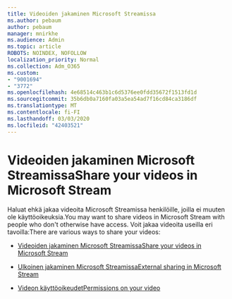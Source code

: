 ```yaml
---
title: Videoiden jakaminen Microsoft Streamissa
ms.author: pebaum
author: pebaum
manager: mnirkhe
ms.audience: Admin
ms.topic: article
ROBOTS: NOINDEX, NOFOLLOW
localization_priority: Normal
ms.collection: Adm_O365
ms.custom:
- "9001694"
- "3772"
ms.openlocfilehash: 4e68514c463b1c6d5376ee0fdd35672f1513fd1d
ms.sourcegitcommit: 35b6db0a7160fa03a5ea54ad7f16cd84ca3186df
ms.translationtype: MT
ms.contentlocale: fi-FI
ms.lasthandoff: 03/03/2020
ms.locfileid: "42403521"
---
```

# <a name="share-your-videos-in-microsoft-stream"></a><span data-ttu-id="4d91d-102">Videoiden jakaminen Microsoft Streamissa</span><span class="sxs-lookup"><span data-stu-id="4d91d-102">Share your videos in Microsoft Stream</span></span>

<span data-ttu-id="4d91d-103">Haluat ehkä jakaa videoita Microsoft Streamissa henkilöille, joilla ei muuten ole käyttöoikeuksia.</span><span class="sxs-lookup"><span data-stu-id="4d91d-103">You may want to share videos in Microsoft Stream with people who don't otherwise have access.</span></span> <span data-ttu-id="4d91d-104">Voit jakaa videoita useilla eri tavoilla:</span><span class="sxs-lookup"><span data-stu-id="4d91d-104">There are various ways to share your videos:</span></span> 

- [<span data-ttu-id="4d91d-105">Videoiden jakaminen Microsoft Streamissa</span><span class="sxs-lookup"><span data-stu-id="4d91d-105">Share your videos in Microsoft Stream</span></span>](https://docs.microsoft.com/stream/portal-share-video)

- [<span data-ttu-id="4d91d-106">Ulkoinen jakaminen Microsoft Streamissa</span><span class="sxs-lookup"><span data-stu-id="4d91d-106">External sharing in Microsoft Stream</span></span>](https://docs.microsoft.com/stream/portal-share-video#external-sharing)

- [<span data-ttu-id="4d91d-107">Videon käyttöoikeudet</span><span class="sxs-lookup"><span data-stu-id="4d91d-107">Permissions on your video</span></span>](https://docs.microsoft.com/stream/portal-share-video#permissions-on-your-video)